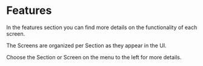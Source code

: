 # Features

In the features section you can find more details on the functionality of each screen.

The Screens are organized per Section as they appear in the UI.

Choose the Section or Screen on the menu to the left for more details.